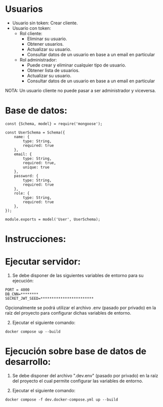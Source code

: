 # Usuarios
* Usuario sin token:
    Crear cliente.
* Usuario con token:
    * Rol cliente:
        * Eliminar su usuario.
        * Obtener usuarios.
        * Actualizar su usuario.
        * Consultar datos de un usuario en base a un email en particular
    * Rol administrador:
        * Puede crear y eliminar cualquier tipo de usuario.
        * Obtener lista de usuarios.
        * Actualizar su usuario.
        * Consultar datos de un usuario en base a un email en particular

NOTA: Un usuario cliente no puede pasar a ser administrador y viceversa.

# Base de datos:
```
const {Schema, model} = require('mongoose');

const UserSchema = Schema({
    name: {
        type: String,
        required: true
    },
    email: {
        type: String,
        required: true,
        unique: true
    },
    password: {
        type: String,
        required: true
    },
    role: {
        type: String,
        required: true
    },
});

module.exports = model('User', UserSchema);
```

# Instrucciones:

# Ejecutar servidor:

1) Se debe disponer de las siguientes variables de entorno para su ejecución:

```
PORT = 4000
DB_CNN=********
SECRET_JWT_SEED=************************
```
Opcionalmente se podrá utilizar el archivo .env (pasado por privado) en la 
raíz del proyecto para configurar dichas variables de entorno.

2) Ejecutar el siguiente comando:

```
docker compose up --build
```

# Ejecución sobre base de datos de desarrollo:

1) Se debe disponer del archivo ".dev.env" (pasado por privado) en la raíz del proyecto
el cual permite configurar las variables de entorno.

2) Ejecutar el siguiente comando:

```
docker compose -f dev.docker-compose.yml up --build
```